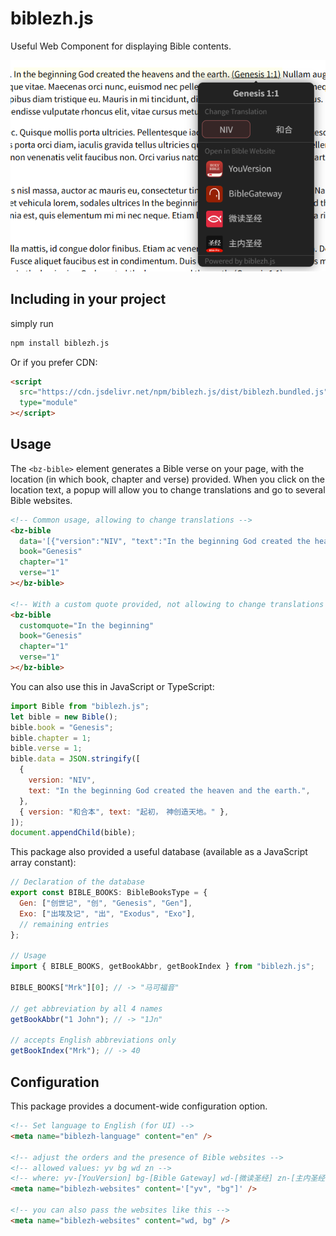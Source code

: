 # biblezh.js

Useful Web Component for displaying Bible contents.

![](/readme-assets/screenshot.png)

## Including in your project

simply run

```bash
npm install biblezh.js
```

Or if you prefer CDN:

```html
<script
  src="https://cdn.jsdelivr.net/npm/biblezh.js/dist/biblezh.bundled.js"
  type="module"
></script>
```

## Usage

The `<bz-bible>` element generates a Bible verse on your page, with the location (in which book, chapter and verse) provided. When you click on the location text, a popup will allow you to change translations and go to several Bible websites.

```html
<!-- Common usage, allowing to change translations -->
<bz-bible
  data='[{"version":"NIV", "text":"In the beginning God created the heaven and the earth."}, {"version":"和合本", "text":"起初，　神创造天地。"}]'
  book="Genesis"
  chapter="1"
  verse="1"
></bz-bible>

<!-- With a custom quote provided, not allowing to change translations -->
<bz-bible
  customquote="In the beginning"
  book="Genesis"
  chapter="1"
  verse="1"
></bz-bible>
```

You can also use this in JavaScript or TypeScript:

```javascript
import Bible from "biblezh.js";
let bible = new Bible();
bible.book = "Genesis";
bible.chapter = 1;
bible.verse = 1;
bible.data = JSON.stringify([
  {
    version: "NIV",
    text: "In the beginning God created the heaven and the earth.",
  },
  { version: "和合本", text: "起初，　神创造天地。" },
]);
document.appendChild(bible);
```

This package also provided a useful database (available as a JavaScript array constant):

```javascript
// Declaration of the database
export const BIBLE_BOOKS: BibleBooksType = {
  Gen: ["创世记", "创", "Genesis", "Gen"],
  Exo: ["出埃及记", "出", "Exodus", "Exo"],
  // remaining entries
};

// Usage
import { BIBLE_BOOKS, getBookAbbr, getBookIndex } from "biblezh.js";

BIBLE_BOOKS["Mrk"][0]; // -> "马可福音"

// get abbreviation by all 4 names
getBookAbbr("1 John"); // -> "1Jn"

// accepts English abbreviations only
getBookIndex("Mrk"); // -> 40
```

## Configuration

This package provides a document-wide configuration option.

```html
<!-- Set language to English (for UI) -->
<meta name="biblezh-language" content="en" />

<!-- adjust the orders and the presence of Bible websites -->
<!-- allowed values: yv bg wd zn -->
<!-- where: yv-[YouVersion] bg-[Bible Gateway] wd-[微读圣经] zn-[主内圣经] -->
<meta name="biblezh-websites" content='["yv", "bg"]' />

<!-- you can also pass the websites like this -->
<meta name="biblezh-websites" content="wd, bg" />
```

